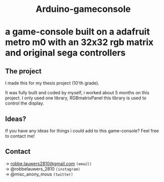 <h1 align="center">Arduino-gameconsole<h1>
a game-console built on a adafruit metro m0 with an 32x32 rgb matrix and original sega controllers

## The project
  I made this for my thesis project (10'th grade).

  It was fully built and coded by myself, i worked about 5 months on this project.
  I only used one library, RGBmatrixPanel this library is used to control the display.







## Ideas?
  If you have any ideas for things i could add to this game-console?
  Feel free to contact me!
  
## Contact
  -> robbe.lauwers2810@gmail.com `(email)` 
  </br>
  -> @robbelauwers_2810 `(instagram)` 
  </br>
  -> @misc_anony_mous `(twitter)`


